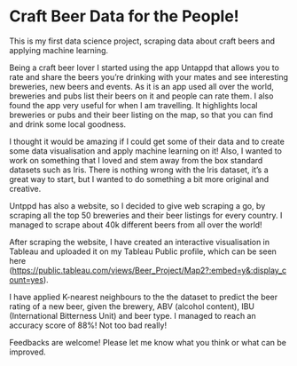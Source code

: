 # Craft Beer Data for the People!
This is my first data science project, scraping data about craft beers and applying machine learning.

Being a craft beer lover I started using the app Untappd that allows you to rate and share the beers you’re drinking with your mates and see interesting breweries, new beers and events. As it is an app used all over the world, breweries and pubs list their beers on it and people can rate them. 
I also found the app very useful for when I am travelling. It highlights local breweries or pubs and their beer listing on the map, so that you can find and drink some local goodness. 

I thought it would be amazing if I could get some of their data and to create some data visualisation and apply machine learning on it! Also, I wanted to work on something that I loved and stem away from the box standard datasets such as Iris. There is nothing wrong with the Iris dataset, it’s a great way to start, but I wanted to do something a bit more original and creative.

Untppd has also a website, so I decided to give web scraping a go, by scraping all the top 50 breweries and their beer listings for every country. I managed to scrape about 40k different beers from all over the world!

After scraping the website, I have created an interactive visualisation in Tableau and uploaded it on my Tableau Public profile, which can be seen here (https://public.tableau.com/views/Beer_Project/Map2?:embed=y&:display_count=yes).

I have applied K-nearest neighbours to the the dataset to predict the beer rating of a new beer, given the brewery, ABV (alcohol content), IBU (International Bitterness Unit) and beer type. I managed to reach an accuracy score of 88%! Not too bad really! 

Feedbacks are welcome! Please let me know what you think or what can be improved.
